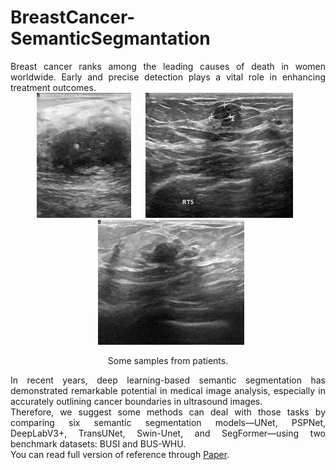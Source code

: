 # BreastCancer-SemanticSegmantation
<div align="justify">
  Breast cancer ranks among the leading causes of death in women worldwide. Early and precise detection plays a vital role in enhancing treatment outcomes.
</div>

    
<!-- ![image](resources/pot.jpg) -->
<div align="center">
  <img src="./Resources/malignant (1).png" alt="Image 1" height="200" style="margin-right: 10px;">
  <img src="./Resources/malignant (10).png" alt="Image 2" height="200" style="margin: 0 10px;">
  <img src="./Resources/malignant (100).png" alt="Image 3" height="200" style="margin-left: 10px;">
</div>

<p align="center">
  Some samples from patients.
</p>  

<div align="justify">
  In recent years, deep learning-based semantic segmentation has demonstrated remarkable potential in medical image analysis, especially in accurately outlining cancer boundaries in ultrasound images.
</div>  
<div align="justify">
  Therefore, we suggest some methods can deal with those tasks by comparing six semantic segmentation models—UNet, PSPNet, DeepLabV3+, TransUNet, Swin-Unet, and SegFormer—using two benchmark datasets: BUSI and BUS-WHU.
</div>  
<div align="justify">
  You can read full version of reference through
  <a href="https://easychair.org/conferences2/submission_download?a=34672663&submission=7283684&upload=151756">Paper</a>.
</div>

 

